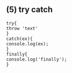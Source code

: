 ## (5) try catch

```
try{
throw 'text'
}
catch(ex){
console.log(ex);
}
finally{
console.log('finally');
}
```
